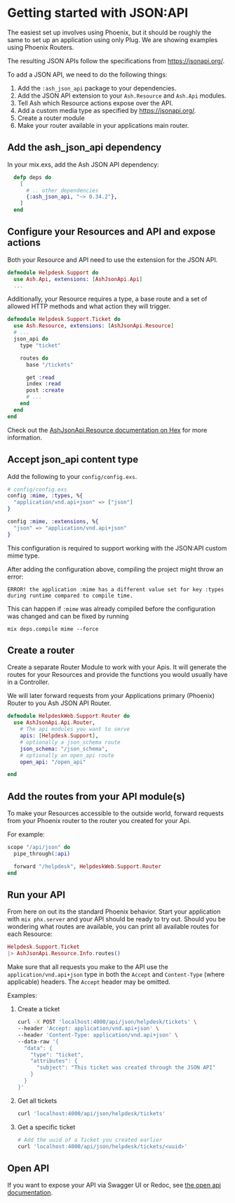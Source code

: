 # Getting started with JSON:API

The easiest set up involves using Phoenix, but it should be roughly the same to set up an
application using only Plug. We are showing examples using Phoenix Routers.

The resulting JSON APIs follow the specifications from https://jsonapi.org/.

To add a JSON API, we need to do the following things:

1. Add the `:ash_json_api` package to your dependencies.
2. Add the JSON API extension to your `Ash.Resource` and `Ash.Api` modules.
3. Tell Ash which Resource actions expose over the API.
4. Add a custom media type as specified by https://jsonapi.org/.
5. Create a router module
6. Make your router available in your applications main router.

## Add the ash_json_api dependency

In your mix.exs, add the Ash JSON API dependency:

```elixir
  defp deps do
    [
      # .. other dependencies
      {:ash_json_api, "~> 0.34.2"},
    ]
  end
```

## Configure your Resources and API and expose actions

Both your Resource and API need to use the extension for the JSON API.

```elixir
defmodule Helpdesk.Support do
  use Ash.Api, extensions: [AshJsonApi.Api]
  ...
```

Additionally, your Resource requires a type, a base route and a set of allowed HTTP methods
and what action they will trigger.

```elixir
defmodule Helpdesk.Support.Ticket do
  use Ash.Resource, extensions: [AshJsonApi.Resource]
  # ...
  json_api do
    type "ticket"

    routes do
      base "/tickets"

      get :read
      index :read
      post :create
      # ...
    end
  end
end
```

Check out the [AshJsonApi.Resource documentation on
Hex](https://hexdocs.pm/ash_json_api/AshJsonApi.Resource.html) for more information.

## Accept json_api content type

Add the following to your `config/config.exs`.

```elixir
# config/config.exs
config :mime, :types, %{
  "application/vnd.api+json" => ["json"]
}

config :mime, :extensions, %{
  "json" => "application/vnd.api+json"
}
```

This configuration is required to support working with the JSON:API custom mime type.

After adding the configuration above, compiling the project might throw an error:
```
ERROR! the application :mime has a different value set for key :types during runtime compared to compile time.
```
This can happen if `:mime` was already compiled before the configuration was changed and can be
fixed by running
```
mix deps.compile mime --force
```

## Create a router

Create a separate Router Module to work with your Apis. It will generate the routes for
your Resources and provide the functions you would usually have in a Controller.

We will later forward requests from your Applications primary (Phoenix) Router to you Ash JSON API Router.

```elixir
defmodule HelpdeskWeb.Support.Router do
  use AshJsonApi.Api.Router,
    # The api modules you want to serve
    apis: [Helpdesk.Support],
    # optionally a json_schema route
    json_schema: "/json_schema",
    # optionally an open_api route
    open_api: "/open_api"

end
```

## Add the routes from your API module(s)

To make your Resources accessible to the outside world, forward requests from your Phoenix router to the router you created for your Api.

For example:

```elixir
scope "/api/json" do
  pipe_through(:api)

  forward "/helpdesk", HelpdeskWeb.Support.Router
end
```

## Run your API

From here on out its the standard Phoenix behavior. Start your application with `mix phx.server`
and your API should be ready to try out. Should you be wondering what routes are available, you can
print all available routes for each Resource:

```elixir
Helpdesk.Support.Ticket
|> AshJsonApi.Resource.Info.routes()
```

Make sure that all requests you make to the API use the `application/vnd.api+json` type in both the
`Accept` and `Content-Type` (where applicable) headers. The `Accept` header may be omitted.

Examples:

1. Create a ticket
    ```bash
    curl -X POST 'localhost:4000/api/json/helpdesk/tickets' \
    --header 'Accept: application/vnd.api+json' \
    --header 'Content-Type: application/vnd.api+json' \
    --data-raw '{
      "data": {
        "type": "ticket",
        "attributes": {
          "subject": "This ticket was created through the JSON API"
        }
      }
    }'
    ```
1. Get all tickets
    ```bash
    curl 'localhost:4000/api/json/helpdesk/tickets'
    ```
1. Get a specific ticket
    ```bash
    # Add the uuid of a Ticket you created earlier
    curl 'localhost:4000/api/json/helpdesk/tickets/<uuid>'
    ```

## Open API

If you want to expose your API via Swagger UI or Redoc, see [the open api documentation](/documentation/topics/open-api.md).
